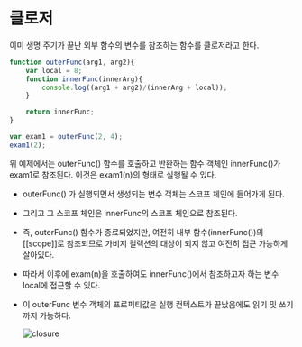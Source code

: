 # 클로저

이미 생명 주기가 끝난 외부 함수의 변수를 참조하는 함수를 클로저라고 한다.

```javascript
function outerFunc(arg1, arg2){
    var local = 8;
    function innerFunc(innerArg){
        console.log((arg1 + arg2)/(innerArg + local));
    }

    return innerFunc;
}

var exam1 = outerFunc(2, 4);
exam1(2);
```

위 예제에서는 outerFunc\(\) 함수를 호출하고 반환하는 함수 객체인 innerFunc\(\)가 exam1로 참조된다. 이것은 exam1\(n\)의 형태로 실행될 수 있다.

* outerFunc\(\) 가 실행되면서 생성되는 변수 객체는 스코프 체인에 들어가게 된다.
* 그리고 그 스코프 체인은 innerFunc의 스코프 체인으로 참조된다.
* 즉, outerFunc\(\) 함수가 종료되었지만, 여전히 내부 함수\(innerFunc\(\)\)의 \[\[scope\]\]로 참조되므로 가비지 컬렉션의 대상이 되지 않고 여전히 접근 가능하게 살아있다.
* 따라서 이후에 exam\(n\)을 호출하여도 innerFunc\(\)에서 참조하고자 하는 변수 local에 접근할 수 있다.
* 이 outerFunc 변수 객체의 프로퍼티값은 실행 컨텍스트가 끝났음에도 읽기 및 쓰기까지 가능하다.

  ![closure](https://user-images.githubusercontent.com/16531837/44265594-3f761c80-a262-11e8-98bc-a74bc2bd1311.png)

